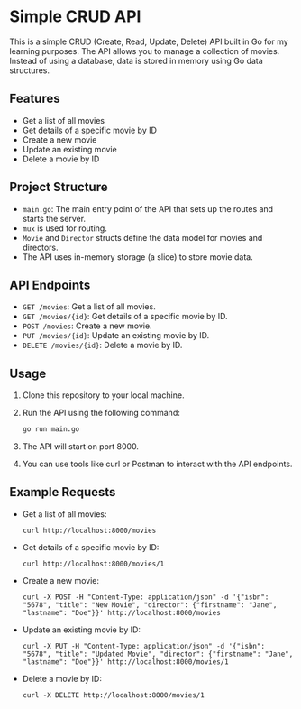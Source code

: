 # Simple CRUD API

This is a simple CRUD (Create, Read, Update, Delete) API built in Go for my learning purposes. The API allows you to manage a collection of movies. Instead of using a database, data is stored in memory using Go data structures.

## Features

- Get a list of all movies
- Get details of a specific movie by ID
- Create a new movie
- Update an existing movie
- Delete a movie by ID

## Project Structure

- `main.go`: The main entry point of the API that sets up the routes and starts the server.
- `mux` is used for routing.
- `Movie` and `Director` structs define the data model for movies and directors.
- The API uses in-memory storage (a slice) to store movie data.

## API Endpoints

- `GET /movies`: Get a list of all movies.
- `GET /movies/{id}`: Get details of a specific movie by ID.
- `POST /movies`: Create a new movie.
- `PUT /movies/{id}`: Update an existing movie by ID.
- `DELETE /movies/{id}`: Delete a movie by ID.

## Usage

1. Clone this repository to your local machine.
2. Run the API using the following command:

    ```bash
    go run main.go
    ```
3. The API will start on port 8000.
4. You can use tools like curl or Postman to interact with the API endpoints.

## Example Requests
- Get a list of all movies:
    ```
    curl http://localhost:8000/movies
    ```
- Get details of a specific movie by ID:
    ```
    curl http://localhost:8000/movies/1
    ```

- Create a new movie:
    ```
    curl -X POST -H "Content-Type: application/json" -d '{"isbn": "5678", "title": "New Movie", "director": {"firstname": "Jane", "lastname": "Doe"}}' http://localhost:8000/movies
    ```

- Update an existing movie by ID:
    ```
    curl -X PUT -H "Content-Type: application/json" -d '{"isbn": "5678", "title": "Updated Movie", "director": {"firstname": "Jane", "lastname": "Doe"}}' http://localhost:8000/movies/1
    ```

- Delete a movie by ID:
    ```
    curl -X DELETE http://localhost:8000/movies/1
    ```